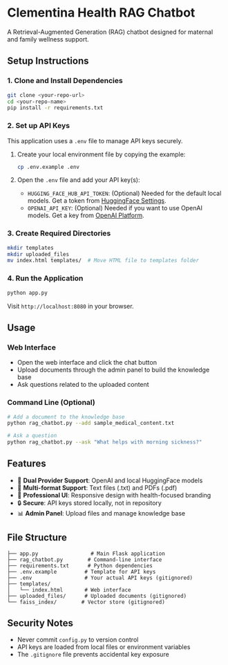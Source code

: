 # Clementina Health RAG Chatbot

A Retrieval-Augmented Generation (RAG) chatbot designed for maternal and family wellness support.

## Setup Instructions

### 1. Clone and Install Dependencies

```bash
git clone <your-repo-url>
cd <your-repo-name>
pip install -r requirements.txt
```

### 2. Set up API Keys

This application uses a `.env` file to manage API keys securely.

1.  Create your local environment file by copying the example:
    ```bash
    cp .env.example .env
    ```

2.  Open the `.env` file and add your API key(s):
    -   `HUGGING_FACE_HUB_API_TOKEN`: (Optional) Needed for the default local models. Get a token from [HuggingFace Settings](https://huggingface.co/settings/tokens).
    -   `OPENAI_API_KEY`: (Optional) Needed if you want to use OpenAI models. Get a key from [OpenAI Platform](https://platform.openai.com/api-keys).

### 3. Create Required Directories

```bash
mkdir templates
mkdir uploaded_files
mv index.html templates/  # Move HTML file to templates folder
```

### 4. Run the Application

```bash
python app.py
```

Visit `http://localhost:8080` in your browser.

## Usage

### Web Interface
- Open the web interface and click the chat button
- Upload documents through the admin panel to build the knowledge base
- Ask questions related to the uploaded content

### Command Line (Optional)
```bash
# Add a document to the knowledge base
python rag_chatbot.py --add sample_medical_content.txt

# Ask a question
python rag_chatbot.py --ask "What helps with morning sickness?"
```

## Features

- 🤖 **Dual Provider Support**: OpenAI and local HuggingFace models
- 📁 **Multi-format Support**: Text files (.txt) and PDFs (.pdf)
- 🎨 **Professional UI**: Responsive design with health-focused branding
- 🔒 **Secure**: API keys stored locally, not in repository
- 📊 **Admin Panel**: Upload files and manage knowledge base

## File Structure

```
├── app.py                 # Main Flask application
├── rag_chatbot.py        # Command-line interface
├── requirements.txt      # Python dependencies
├── .env.example         # Template for API keys
├── .env                 # Your actual API keys (gitignored)
├── templates/
│   └── index.html       # Web interface
├── uploaded_files/      # Uploaded documents (gitignored)
└── faiss_index/        # Vector store (gitignored)
```

## Security Notes

- Never commit `config.py` to version control
- API keys are loaded from local files or environment variables
- The `.gitignore` file prevents accidental key exposure